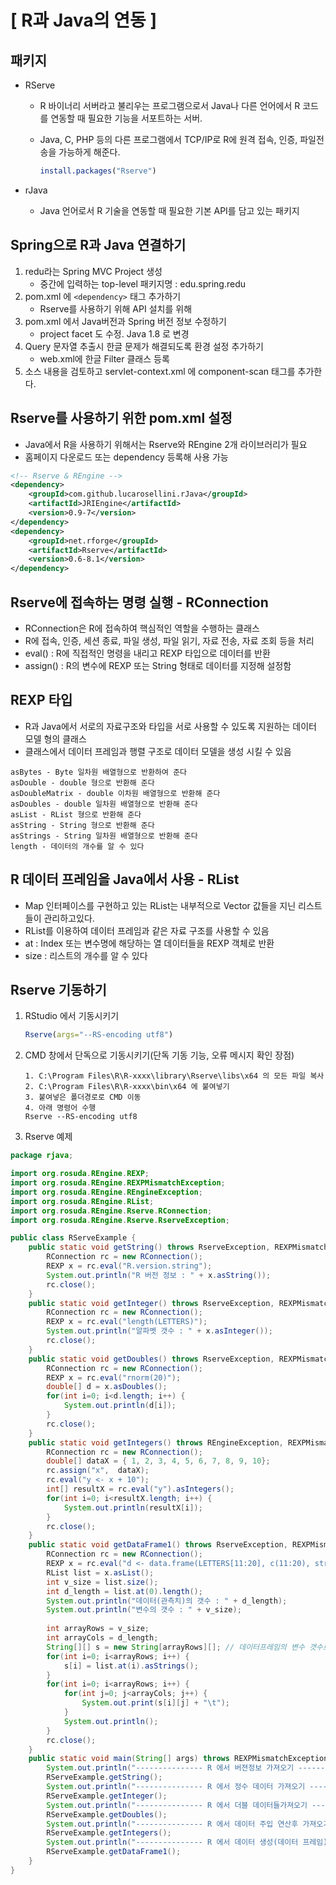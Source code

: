 # [ R과 Java의 연동 ]

## 패키지

- RServe

  - R 바이너리 서버라고 불리우는 프로그램으로서 Java나 다른 언어에서 R 코드를 연동할 때 필요한 기능을 서포트하는 서버.

  - Java, C, PHP 등의 다른 프로그램에서 TCP/IP로 R에 원격 접속, 인증, 파일전송을 가능하게 해준다.

    ```R
    install.packages("Rserve")
    ```

- rJava

  - Java 언어로서 R 기술을 연동할 때 필요한 기본 API를 담고 있는 패키지

## Spring으로 R과 Java 연결하기

1. redu라는 Spring MVC Project 생성
   - 중간에 입력하는 top-level 패키지명 : edu.spring.redu
2. pom.xml 에 `<dependency>` 태그 추가하기
   - Rserve를 사용하기 위해 API 설치를 위해
3. pom.xml 에서 Java버전과 Spring 버전 정보 수정하기
   - project facet 도 수정. Java 1.8 로 변경
4. Query 문자열 추출시 한글 문제가 해결되도록 환경 설정 추가하기
   - web.xml에 한글 Filter 클래스 등록
5. 소스 내용을 검토하고 servlet-context.xml 에 component-scan 태그를 추가한다. 

## Rserve를 사용하기 위한 pom.xml 설정

- Java에서 R을 사용하기 위해서는 Rserve와 REngine 2개 라이브러리가 필요
- 홈페이지 다운로드 또는 dependency 등록해 사용 가능

```xml
<!-- Rserve & REngine -->
<dependency>
	<groupId>com.github.lucarosellini.rJava</groupId>
	<artifactId>JRIEngine</artifactId>
	<version>0.9-7</version>
</dependency>
<dependency>
	<groupId>net.rforge</groupId>
	<artifactId>Rserve</artifactId>
	<version>0.6-8.1</version>
</dependency>
```

## Rserve에 접속하는 명령 실행 - RConnection

- RConnection은 R에 접속하여 핵심적인 역할을 수행하는 클래스
- R에 접속, 인증, 세션 종료, 파일 생성, 파일 읽기, 자료 전송, 자료 조회 등을 처리
- eval() : R에 직접적인 명령을 내리고 REXP 타입으로 데이터를 반환
- assign() : R의 변수에 REXP 또는 String 형태로 데이터를 지정해 설정함

## REXP 타입

- R과 Java에서 서로의 자료구조와 타입을 서로 사용할 수 있도록 지원하는 데이터 모델 형의 클래스
- 클래스에서 데이터 프레임과 행렬 구조로 데이터 모델을 생성 시킬 수 있음

```
asBytes	- Byte 일차원 배열형으로 반환하여 준다
asDouble - double 형으로 반환해 준다
asDoubleMatrix - double 이차원 배열형으로 반환해 준다
asDoubles - double 일차원 배열형으로 반환해 준다
asList - RList 형으로 반환해 준다
asString - String 형으로 반환해 준다
asStrings - String 일차원 배열형으로 반환해 준다
length - 데이터의 개수를 알 수 있다
```

## R 데이터 프레임을 Java에서 사용 - RList

- Map 인터페이스를 구현하고 있는 RList는 내부적으로 Vector 값들을 지닌 리스트들이 관리하고있다.
- RList를 이용하여 데이터 프레임과 같은 자료 구조를 사용할 수 있음
- at : Index 또는 변수명에 해당하는 열 데이터들을 REXP 객체로 반환
- size : 리스트의 개수를 알 수 있다

## Rserve 기동하기

1. RStudio 에서 기동시키기

   ```R
   Rserve(args="--RS-encoding utf8")
   ```

2. CMD 창에서 단독으로 기동시키기(단독 기동 기능, 오류 메시지 확인 장점)

   ```
   1. C:\Program Files\R\R-xxxx\library\Rserve\libs\x64 의 모든 파일 복사
   2. C:\Program Files\R\R-xxxx\bin\x64 에 붙여넣기
   3. 붙여넣은 폴더경로로 CMD 이동
   4. 아래 명령어 수행
   Rserve --RS-encoding utf8
   ```
   
3. Rserve 예제

```java
package rjava;

import org.rosuda.REngine.REXP;
import org.rosuda.REngine.REXPMismatchException;
import org.rosuda.REngine.REngineException;
import org.rosuda.REngine.RList;
import org.rosuda.REngine.Rserve.RConnection;
import org.rosuda.REngine.Rserve.RserveException;

public class RServeExample {
	public static void getString() throws RserveException, REXPMismatchException {
		RConnection rc = new RConnection();
		REXP x = rc.eval("R.version.string");
		System.out.println("R 버전 정보 : " + x.asString());
		rc.close();
	}
	public static void getInteger() throws RserveException, REXPMismatchException {
		RConnection rc = new RConnection();
		REXP x = rc.eval("length(LETTERS)");
		System.out.println("알파벳 갯수 : " + x.asInteger());
		rc.close();
	}
	public static void getDoubles() throws RserveException, REXPMismatchException {
		RConnection rc = new RConnection();
		REXP x = rc.eval("rnorm(20)");
		double[] d = x.asDoubles();
		for(int i=0; i<d.length; i++) {
			System.out.println(d[i]);
		}
		rc.close();
	}
	public static void getIntegers() throws REngineException, REXPMismatchException {
		RConnection rc = new RConnection();
		double[] dataX = { 1, 2, 3, 4, 5, 6, 7, 8, 9, 10};
		rc.assign("x",  dataX);
		rc.eval("y <- x + 10");
		int[] resultX = rc.eval("y").asIntegers();
		for(int i=0; i<resultX.length; i++) {
			System.out.println(resultX[i]);
		}
		rc.close();
	}
	public static void getDataFrame1() throws RserveException, REXPMismatchException {
		RConnection rc = new RConnection();
		REXP x = rc.eval("d <- data.frame(LETTERS[11:20], c(11:20), stringsAsFactors=F)");
		RList list = x.asList();
		int v_size = list.size();
		int d_length = list.at(0).length();
		System.out.println("데이터(관측치)의 갯수 : " + d_length);
		System.out.println("변수의 갯수 : " + v_size);
		
		int arrayRows = v_size;
		int arrayCols = d_length;
		String[][] s = new String[arrayRows][];	// 데이터프레임의 변수 갯수로 행의 크기
		for(int i=0; i<arrayRows; i++) {
			s[i] = list.at(i).asStrings();
		}
		for(int i=0; i<arrayRows; i++) {
			for(int j=0; j<arrayCols; j++) {
				System.out.print(s[i][j] + "\t");
			}
			System.out.println();
		}
		rc.close();
	}
	public static void main(String[] args) throws REXPMismatchException, REngineException {
		System.out.println("--------------- R 에서 버젼정보 가져오기 ------------------");
		RServeExample.getString();
		System.out.println("--------------- R 에서 정수 데이터 가져오기 ------------------");
		RServeExample.getInteger();
		System.out.println("--------------- R 에서 더블 데이터들가져오기 ------------------");
		RServeExample.getDoubles();
		System.out.println("--------------- R 에서 데이터 주입 연산후 가져오기 ------------------");
		RServeExample.getIntegers();
		System.out.println("--------------- R 에서 데이터 생성(데이터 프레임) 연산후 가져오기 ------------------");
		RServeExample.getDataFrame1();
	}
}
```
